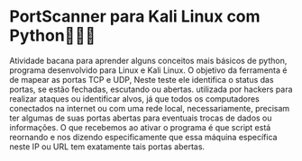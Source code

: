 # PortScanner para Kali Linux com Python🐧🔐🚪
Atividade bacana para aprender alguns conceitos mais básicos de python, programa desenvolvido para Linux e Kali Linux. O objetivo da ferramenta é de mapear as portas TCP e UDP, Neste teste ele identifica o status das portas, se estão fechadas, escutando ou abertas. utilizada por hackers para realizar ataques ou identificar alvos, já que todos os computadores conectados na internet ou com uma rede local, necessariamente, precisam ter algumas de suas portas abertas para eventuais trocas de dados ou informações.
O que recebemos ao ativar o programa é que script está reornando e nos dizendo especificamente que essa máquina específica neste IP ou URL tem exatamente tais portas abertas.
